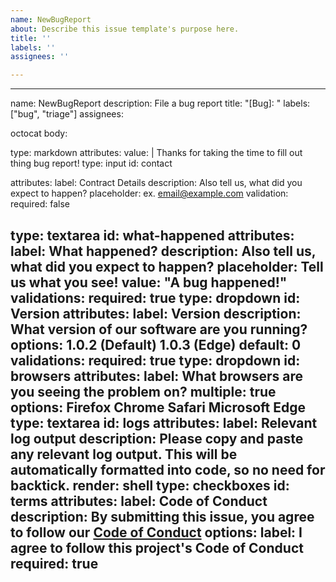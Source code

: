 ```yaml
---
name: NewBugReport
about: Describe this issue template's purpose here.
title: ''
labels: ''
assignees: ''

---
```


---

name: NewBugReport
description: File a bug report
title: "[Bug]: "
labels: ["bug", "triage"]
assignees: 
 
octocat
body:
 
type: markdown
 attributes:
   value: |
     Thanks for taking the time to fill out thing bug report!
type: input
id: contact

attributes:
 label: Contract Details
 description: Also tell us, what did you expect to happen?
 placeholder: ex. email@example.com
validation:
 required: false

type: textarea
id: what-happened
attributes:
 label: What happened?
 description: Also tell us, what did you expect to happen?
 placeholder: Tell us what you see!
 value: "A bug happened!"
validations:
 required: true
type: dropdown
id: Version
attributes:
 label: Version
 description: What version of our software are you running?
 options:
1.0.2 (Default)
1.0.3 (Edge)
default: 0
validations:
 required: true
type: dropdown
id: browsers
attributes:
 label: What browsers are you seeing the problem on?
 multiple: true
 options:
Firefox
Chrome
Safari
Microsoft Edge
type: textarea
id: logs
attributes:
 label: Relevant log output
 description: Please copy and paste any relevant log output. This will be automatically formatted into code, so no need for backtick.
 render: shell
type: checkboxes
id: terms
attributes:
 label: Code of Conduct
 description: By submitting this issue, you agree to follow our [Code of Conduct](htpps://example.com)
 options:
label: I agree to follow this project's Code of Conduct
   required: true
---
